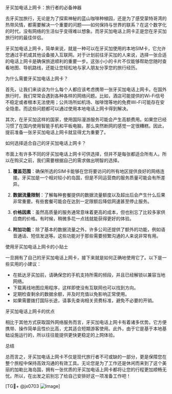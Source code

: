 牙买加电话上网卡：旅行者的必备神器

去牙买加旅行，无论是为了探索神秘的蓝山咖啡种植园，还是为了感受蒙特哥湾的热带风情，都需要解决一个重要的问题——如何保持与世界的联系？在这个数字化的时代，没有网络的生活似乎变得难以想象。而牙买加电话上网卡正是您在牙买加旅行时的最佳伴侣。

牙买加电话上网卡，简单来说，就是一种可以在牙买加使用的本地SIM卡，它允许您通过手机或其他设备接入互联网。对于计划前往牙买加的人来说，选择一张合适的电话上网卡是确保旅途顺利的重要一步。这张小小的卡片不仅能够帮助您随时查看地图、导航路线，还能让您轻松地与家人朋友分享您的旅行经历。

为什么需要牙买加电话上网卡？

首先，让我们来谈谈为什么每个人都应该考虑携带一张牙买加电话上网卡。在国外旅行时，我们常常会遇到各种各样的网络问题。比如，酒店可能提供的Wi-Fi信号不稳定或者根本无法使用；公共场所如机场、咖啡馆等地的免费Wi-Fi可能存在安全隐患。而这些问题都可以通过使用本地电话上网卡得到解决。

其次，在牙买加这样的国家，使用国际漫游服务可能会产生高额费用。如果您已经习惯了在国内使用智能手机和平板电脑，那么突然断网的感觉一定很糟糕。因此，提前准备一张牙买加电话上网卡就显得尤为重要了。

如何选择适合自己的牙买加电话上网卡？

市面上有许多不同的牙买加电话上网卡可供选择，但并不是每张都适合所有人。所以在购买之前，我们需要根据自己的需求做出明智的选择。

1. **覆盖范围**：确保所选的SIM卡能够在您将要访问的所有地区提供良好的网络连接。牙买加是一个相对较小的岛国，但是不同运营商的服务质量可能会有所差异。

2. **数据流量限制**：了解每种套餐提供的数据流量额度以及超出后会产生什么后果非常重要。有些套餐可能会在达到一定限额后降低网速甚至停止服务。

3. **价格因素**：虽然高质量的服务通常意味着更高的成本，但也别忘了比较多家供应商的价格。有时候，稍微多花一点钱就能获得更好的体验。

4. **附加功能**：除了基本的数据流量之外，许多公司还提供了额外的功能，例如语音通话、短信发送等。这些功能对于那些需要频繁沟通的人来说非常有用。

使用牙买加电话上网卡的小贴士

一旦拥有了自己的牙买加电话上网卡，接下来就是如何正确地使用它了。以下是一些实用的小建议：

- 在抵达牙买加前，请确保您的手机支持所需的频段，并且已经解锁以兼容当地网络。
- 下载离线地图应用程序，这样即使没有互联网也可以找到方向。
- 定期检查剩余的数据余额，并及时充值以免影响正常使用。
- 如果需要拨打国际长途，请事先查询相关资费标准，避免不必要的开销。

牙买加电话上网卡的优点

相比于其他方式获取国外网络服务而言，牙买加电话上网卡有着诸多优势。它方便携带、操作简单且性价比高，尤其适合短期游客使用。此外，由于它是基于本地基础设施运行的，所以往往能提供更快更稳定的上网体验。

总结

总而言之，牙买加电话上网卡不仅是现代旅行者不可或缺的一部分，更是保障您在整个旅程中保持高效沟通的有效工具。无论您是为了工作还是休闲而来到了这个美丽的加勒比海岛国，拥有一张优质的牙买加电话上网卡都将让您的行程更加顺畅无忧。所以，在出发之前别忘了给自己安排好这一项准备工作吧！

[TG💪+ @jx0703 ![Image](https://github.com/user-attachments/assets/dbca1d08-cadb-493c-b0ec-ad6f7a83f270)]